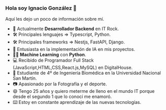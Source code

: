 ### Hola soy Ignacio González 👋

<!--
**Nachoo98/Nachoo98** is a ✨ _special_ ✨ repository because its `README.md` (this file) appears on your GitHub profile.
¡¡Bienvenidos a mi perfil de GitHub!!
-->
Aquí les dejo un poco de información sobre mí.

- 💼 Actualmente **Desarrollador Backend** en IT Rock.
- 🛠️​ Principales lenguajes => Typescript, Python.
- 🛠️​ Principales frameworks => Nestjs, FastAPI, Django.
- 🤖 Entusiasta en la implementación de IA en mis proyectos.
- 🐍​🤖​ **Machine Learning** con **Python**.
- 💻 Recibido de Programador Full Stack (JavaScript,HTML,CSS,React.js,MySQL) en DigitalHouse.
- 🔬 Estudiante de 4º de Ingeniería Biomédica en la Universidad Nacional San Martín.
- 📷 Apasionado por la Fotografía y el deporte.
- 😄 Tengo 25 años y quiero meterme de lleno en el mundo IT porque desde el segundo 1 que lo conocí me enamoró.
- ⌨️ Estoy en constante aprendizaje de las nuevas tecnologías.

